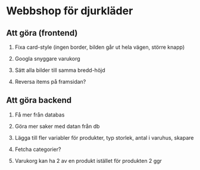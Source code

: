 # Webbshop för djurkläder

## Att göra (frontend)
1. Fixa card-style (ingen border, bilden går ut hela vägen, större knapp)
2. Googla snyggare varukorg
3. Sätt alla bilder till samma bredd-höjd

4. Reversa items på framsidan?

## Att göra backend
1. Få mer från databas
2. Göra mer saker med datan från db
2. Lägga till fler variabler för produkter, typ storlek, antal i varuhus, skapare
3. Fetcha categorier?

4. Varukorg kan ha 2 av en produkt istället för produkten 2 ggr